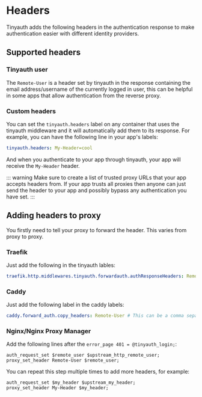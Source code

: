 # Headers

Tinyauth adds the following headers in the authentication response to make authentication easier with different identity providers.

## Supported headers

### Tinyauth user

The `Remote-User` is a header set by tinyauth in the response containing the email address/username of the currently logged in user, this can be helpful in some apps that allow authentication from the reverse proxy.

### Custom headers

You can set the `tinyauth.headers` label on any container that uses the tinyauth middleware and it will automatically add them to its response. For example, you can have the following line in your app's labels:

```yaml
tinyauth.headers: My-Header=cool
```

And when you authenticate to your app through tinyauth, your app will receive the `My-Header` header.

::: warning
Make sure to create a list of trusted proxy URLs that your app accepts headers from. If your app trusts all proxies then anyone can just send the header to your app and possibly bypass any authentication you have set.
:::

## Adding headers to proxy

You firstly need to tell your proxy to forward the header. This varies from proxy to proxy.

### Traefik

Just add the following in the tinyauth lables:

```yaml
traefik.http.middlewares.tinyauth.forwardauth.authResponseHeaders: Remote-User # This can be a comma separated list of more headers you will like to copy like the custom ones you set
```

### Caddy

Just add the following label in the caddy labels:

```yaml
caddy.forward_auth.copy_headers: Remote-User # This can be a comma separated list of more headers you will like to copy like the custom ones you set
```

### Nginx/Nginx Proxy Manager

Add the following lines after the `error_page 401 = @tinyauth_login;`:

```shell
auth_request_set $remote_user $upstream_http_remote_user;
proxy_set_header Remote-User $remote_user;
```

You can repeat this step multiple times to add more headers, for example:

```shell
auth_request_set $my_header $upstream_my_header;
proxy_set_header My-Header $my_header;
```
